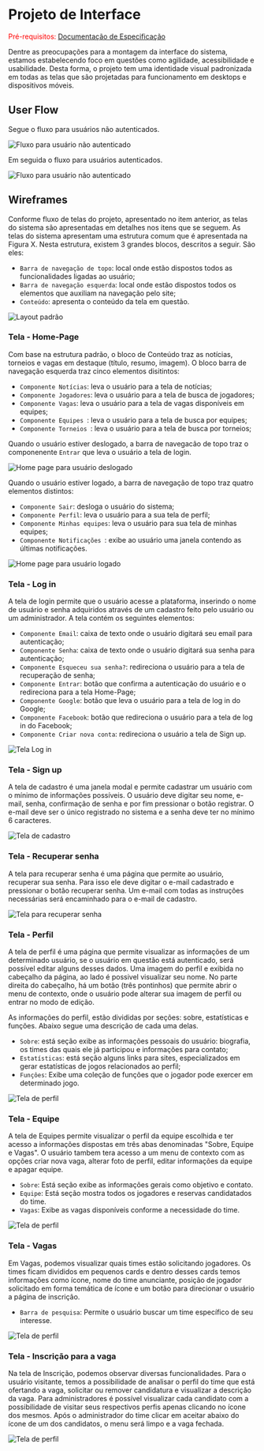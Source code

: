 
# Projeto de Interface

<span style="color:red">Pré-requisitos: <a href="2-Especificação do Projeto.md"> Documentação de Especificação</a></span>

Dentre as preocupações para a montagem da interface do sistema, estamos estabelecendo 
foco em questões como agilidade, acessibilidade e usabilidade. Desta forma, o projeto tem 
uma identidade visual padronizada em todas as telas que são projetadas para funcionamento 
em desktops e dispositivos móveis.

## User Flow

Segue o fluxo para usuários não autenticados.

![Fluxo para usuário não autenticado](img/userflow_not_auth.jpg)

Em seguida o fluxo para usuários autenticados.

![Fluxo para usuário não autenticado](img/userflow_auth.jpg)

## Wireframes

Conforme  fluxo  de  telas  do  projeto,  apresentado  no  item  anterior,  as  telas  do  sistema  são 
apresentadas em detalhes nos itens que se seguem. As telas do sistema apresentam uma 
estrutura comum que é apresentada na Figura X. Nesta estrutura, existem 3 grandes blocos, 
descritos a seguir. São eles:

- `Barra de navegação de topo`:  local onde estão dispostos todos as funcionalidades ligadas ao usuário;
- `Barra de navegação esquerda`: local onde estão dispostos todos os elementos que auxiliam na navegação pelo site;
- `Conteúdo`: apresenta o conteúdo da tela em questão.

![Layout padrão](img/standard_layout.jpg)

### Tela - Home-Page

Com base na estrutura padrão, o bloco de Conteúdo traz as notícias, torneios e vagas em destaque (título, resumo, imagem). 
O bloco barra de navegação esquerda traz cinco elementos disitintos:
- `Componente Notícias`: leva o usuário para a tela de notícias;
- `Componente Jogadores`: leva o usuário para a tela de busca de jogadores;
- `Componente Vagas`: leva o usuário para a tela de vagas disponíveis em equipes;
- `Componente Equipes `: leva o usuário para a tela de busca por equipes;
- `Componente Torneios `: leva o usuário para a tela de busca por torneios;
 
Quando o usuário estiver deslogado, a barra de navegacão de topo traz o componenente `Entrar` que leva o usuário a tela de login.
 
![Home page para usuário deslogado](https://github.com/ICEI-PUC-Minas-PMV-ADS/pmv-ads-2022-1-e1-proj-web-t4-projetoesports/blob/65b8895aa5bb406e58642bda079c3678ce26aace/docs/img/Desktop%20-%20home.jpg)
 
Quando o usuário estiver logado, a barra de navegação de topo traz quatro elementos distintos:
- `Componente Sair`: desloga o usuário do sistema;
- `Componente Perfil`: leva o usuário para a sua tela de perfil;
- `Componente Minhas equipes`: leva o usuário para sua tela de minhas equipes;
- `Componente Notificações `: exibe ao usuário uma janela contendo as últimas notificações.

![Home page para usuário logado](https://github.com/ICEI-PUC-Minas-PMV-ADS/pmv-ads-2022-1-e1-proj-web-t4-projetoesports/blob/65b8895aa5bb406e58642bda079c3678ce26aace/docs/img/Desktop%20-%20home%20autenticada.png)
 
 ### Tela - Log in

A tela de login permite que o usuário acesse a plataforma, inserindo o nome de usuário e senha adquiridos através de um cadastro feito pelo usuário ou um administrador. A tela contém os seguintes elementos:
- `Componente Email`: caixa de texto onde o usuário digitará seu email para autenticação;
- `Componente Senha`: caixa de texto onde o usuário digitará sua senha para autenticação;
- `Componente Esqueceu sua senha?`: redireciona o usuário para a tela de recuperação de senha;
- `Componente Entrar`: botão que confirma a autenticação do usuário e o redireciona para a tela Home-Page;
- `Componente Google`: botão que leva o usuário para a tela de log in do Google;
- `Componente Facebook`: botão que redireciona o usuário para a tela de log in do Facebook;
- `Componente Criar nova conta`: redireciona o usuário a tela de Sign up.

![Tela Log in](https://github.com/ICEI-PUC-Minas-PMV-ADS/pmv-ads-2022-1-e1-proj-web-t4-projetoesports/blob/3abea04e2b4d580dd46ddd118592908f6baabb95/docs/img/Modal%20-%20Log%20in.jpg)

 ### Tela - Sign up
 
A tela de cadastro é uma janela modal e permite cadastrar um usuário com o mínimo de informações possíveis. O usuário deve digitar seu nome, e-mail, senha, confirmação de senha e por fim pressionar o botão registrar. O e-mail deve ser o único registrado no sistema e a senha deve ter no mínimo 6 caracteres. 

![Tela de cadastro](img/modal_sign_up.jpg)

### Tela - Recuperar senha

A tela para recuperar senha é uma página que permite ao usuário, recuperar sua senha. Para isso ele deve digitar o e-mail cadastrado e pressionar o botão recuperar senha. Um e-mail com todas as instruções necessárias será encaminhado para o e-mail de cadastro.

![Tela para recuperar senha](img/desktop_recuperar_senha.jpg)

### Tela - Perfil

A tela de perfil é uma página que permite visualizar as informações de um determinado usuário, se o usuário em questão está autenticado, será possível editar alguns desses dados. Uma imagem do perfil e exibida no cabeçalho da página, ao lado é possivel visualizar seu nome. No parte direita do cabeçalho, há um botão (três pontinhos) que permite abrir o menu de contexto, onde o usuário pode alterar sua imagem de perfil ou entrar no modo de edição. 

As informações do perfil, estão divididas por seções: sobre, estatísticas e funções. Abaixo segue uma descrição de cada uma delas.  

- `Sobre`: está seção exibe as informações pessoais do usuário: biografia, os times das quais ele já participou e informações para contato; 
- `Estatísticas`: está seção alguns links para sites, especializados em gerar estatísticas de jogos relacionados ao perfil; 
- `Funçôes`: Exibe uma coleção de funções que o jogador pode exercer em determinado jogo. 

![Tela de perfil](img/desktop_perfil.jpg)


### Tela - Equipe

A tela de Equipes permite visualizar o perfil da equipe escolhida e ter acesso a informações dispostas em três abas denominadas "Sobre, Equipe e Vagas".
O usuário tambem tera acesso a um menu de contexto com as opções criar nova vaga, alterar foto de perfil, editar informações da equipe e apagar equipe.

- `Sobre`: Está seção exibe as informações gerais como objetivo e contato.
- `Equipe`: Está seção mostra todos os jogadores e reservas candidatados do time.
- `Vagas`: Exibe as vagas disponíveis conforme a necessidade do time.

![Tela de perfil](img/Desktop_Equipe.jpg)


### Tela - Vagas

Em Vagas, podemos visualizar quais times estão solicitando jogadores. Os times ficam divididos em pequenos cards e dentro desses cards temos informações como
ícone, nome do time anunciante, posição de jogador solicitado em forma temática de ícone e um botão para direcionar o usuário a página de inscrição.

- `Barra de pesquisa`: Permite o usuário buscar um time específico de seu interesse.

![Tela de perfil](img/Desktop_Vagas.jpg)

### Tela - Inscrição para a vaga

Na tela de Inscrição, podemos observar diversas funcionalidades. Para o usuário visitante, temos a possibilidade de analisar o perfil do time que está ofertando a vaga, solicitar ou remover candidatura e visualizar a descrição da vaga. Para administradores é possível visualizar cada candidato com a possibilidade de visitar
seus respectivos perfis apenas clicando no ícone dos mesmos. Após o administrador do time clicar em aceitar abaixo do ícone de um dos candidatos, o menu será limpo
e a vaga fechada.

![Tela de perfil](img/Desktop_Vaga.png)












